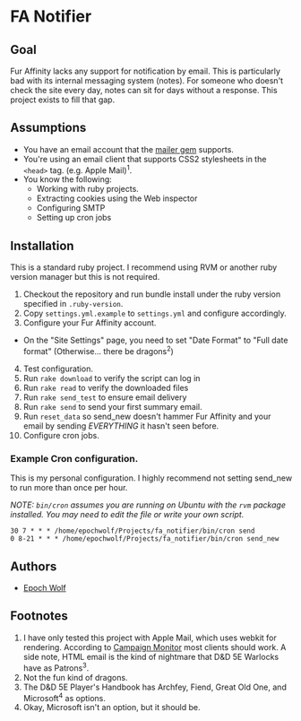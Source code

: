 # FA Notifier

## Goal

Fur Affinity lacks any support for notification by email. This is particularly bad with its internal messaging system (notes). For someone who doesn't check the site every day, notes can sit for days without a response. This project exists to fill that gap.

## Assumptions

* You have an email account that the [mailer gem](https://github.com/mikel/mail) supports.
* You're using an email client that supports CSS2 stylesheets in the `<head>` tag. (e.g. Apple Mail)<sup>1</sup>.
* You know the following:
  * Working with ruby projects.
  * Extracting cookies using the Web inspector
  * Configuring SMTP
  * Setting up cron jobs

## Installation

This is a standard ruby project. I recommend using RVM or another ruby version manager but this is not required.

1. Checkout the repository and run bundle install under the ruby version specified in `.ruby-version`.
2. Copy `settings.yml.example` to `settings.yml` and configure accordingly.
3. Configure your Fur Affinity account.
  * On the "Site Settings" page, you need to set "Date Format" to "Full date format" (Otherwise... there be dragons<sup>2</sup>)
4. Test configuration.
  1. Run `rake download` to verify the script can log in
  2. Run `rake read` to verify the downloaded files
  3. Run `rake send_test` to ensure email delivery
  4. Run `rake send` to send your first summary email.
  5. Run `reset_data` so send_new doesn't hammer Fur Affinity and your email by sending *EVERYTHING* it hasn't seen before.
5. Configure cron jobs.

### Example Cron configuration.

This is my personal configuration. I highly recommend not setting send_new to run more than once per hour.

*NOTE: `bin/cron` assumes you are running on Ubuntu with the `rvm` package installed. You may need to edit the file or write your own script.*

```cron
30 7 * * * /home/epochwolf/Projects/fa_notifier/bin/cron send
0 8-21 * * * /home/epochwolf/Projects/fa_notifier/bin/cron send_new
```

## Authors

* [Epoch Wolf](https://github.com/epochwolf)

## Footnotes

1. I have only tested this project with Apple Mail, which uses webkit for rendering. According to [Campaign Monitor](https://www.campaignmonitor.com/css/style-element/style-in-head/) most clients should work. A side note, HTML email is the kind of nightmare that D&D 5E Warlocks have as Patrons<sup>3</sup>.
2. Not the fun kind of dragons.
3. The D&D 5E Player's Handbook has Archfey, Fiend, Great Old One, and Microsoft<sup>4</sup> as options.
4. Okay, Microsoft isn't an option, but it should be.
